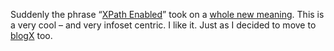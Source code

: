 Suddenly the phrase “[XPath
Enabled](PermaLink.aspx?guid=0020a6dd-da2c-4522-b345-455dec3d2191)” took
on a [whole new
meaning](http://msdn.microsoft.com/library/default.asp?url=/library/en-us/dnexxml/html/xml03172003.asp).
This is a very cool – and very infoset centric. I like it. Just as I
decided to move to
[blogX](http://www.gotdotnet.com/team/dbox/spoutletex.aspx?key=2003-04-04T10:03:19Z)
too.
